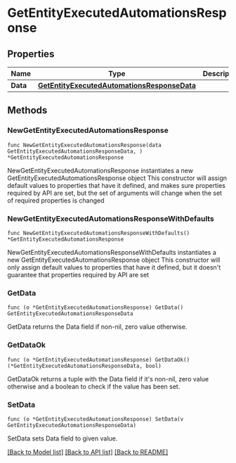 # GetEntityExecutedAutomationsResponse

## Properties

Name | Type | Description | Notes
------------ | ------------- | ------------- | -------------
**Data** | [**GetEntityExecutedAutomationsResponseData**](GetEntityExecutedAutomationsResponseData.md) |  | 

## Methods

### NewGetEntityExecutedAutomationsResponse

`func NewGetEntityExecutedAutomationsResponse(data GetEntityExecutedAutomationsResponseData, ) *GetEntityExecutedAutomationsResponse`

NewGetEntityExecutedAutomationsResponse instantiates a new GetEntityExecutedAutomationsResponse object
This constructor will assign default values to properties that have it defined,
and makes sure properties required by API are set, but the set of arguments
will change when the set of required properties is changed

### NewGetEntityExecutedAutomationsResponseWithDefaults

`func NewGetEntityExecutedAutomationsResponseWithDefaults() *GetEntityExecutedAutomationsResponse`

NewGetEntityExecutedAutomationsResponseWithDefaults instantiates a new GetEntityExecutedAutomationsResponse object
This constructor will only assign default values to properties that have it defined,
but it doesn't guarantee that properties required by API are set

### GetData

`func (o *GetEntityExecutedAutomationsResponse) GetData() GetEntityExecutedAutomationsResponseData`

GetData returns the Data field if non-nil, zero value otherwise.

### GetDataOk

`func (o *GetEntityExecutedAutomationsResponse) GetDataOk() (*GetEntityExecutedAutomationsResponseData, bool)`

GetDataOk returns a tuple with the Data field if it's non-nil, zero value otherwise
and a boolean to check if the value has been set.

### SetData

`func (o *GetEntityExecutedAutomationsResponse) SetData(v GetEntityExecutedAutomationsResponseData)`

SetData sets Data field to given value.



[[Back to Model list]](../README.md#documentation-for-models) [[Back to API list]](../README.md#documentation-for-api-endpoints) [[Back to README]](../README.md)


